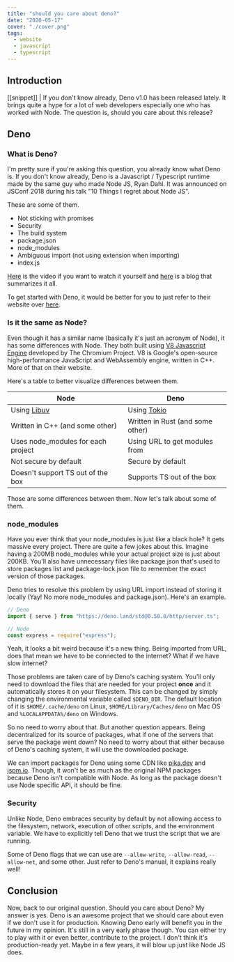 ```yaml
---
title: "should you care about deno?"
date: "2020-05-17"
cover: "./cover.png"
tags:
  - website
  - javascript
  - typescript
---
```


## Introduction
[[snippet]]
| If you don't know already, Deno v1.0 has been released lately. It brings quite a hype for a lot of web developers especially one who has worked with Node. The question is, should you care about this release?

## Deno
### What is Deno?
I'm pretty sure if you're asking this question, you already know what Deno is. If you don't know already, Deno is a Javascript / Typescript runtime made by the same guy who made Node JS, Ryan Dahl. It was announced on JSConf 2018 during his talk "10 Things I regret about Node JS".

These are some of them.

- Not sticking with promises
- Security
- The build system
- package.json
- node_modules
- Ambiguous import (not using extension when importing)
- index.js

[Here](https://www.youtube.com/watch?v=M3BM9TB-8yA) is the video if you want to watch it yourself and [here](https://medium.com/@imior/10-things-i-regret-about-node-js-ryan-dahl-2ba71ff6b4dc) is a blog that summarizes it all.

To get started with Deno, it would be better for you to just refer to their website over [here](https://deno.land/).

### Is it the same as Node?
Even though it has a similar name (basically it's just an acronym of Node), it has some differences with Node. They both built using [V8 Javascript Engine](https://v8.dev) developed by The Chromium Project. V8 is Google's open-source high-performance JavaScript and WebAssembly engine, written in C++. More of that on their website.

Here's a table to better visualize differences between them.

| Node                               | Deno                            |
| ---                                | ---                             |
| Using [Libuv](https://libuv.org)   | Using [Tokio](https://tokio.rs) |
| Written in C++ (and some other)    | Written in Rust (and some other)|
| Uses node_modules for each project | Using URL to get modules from   |
| Not secure by default              | Secure by default               |
| Doesn't support TS out of the box | Supports TS out of the box      |

Those are some differences between them. Now let's talk about some of them.

### node_modules
Have you ever think that your node\_modules is just like a black hole? It gets massive every project. There are quite a few jokes about this. Imagine having a 200MB node_modules while your actual project size is just about 200KB. You'll also have unnecessary files like package.json that's used to store packages list and package-lock.json file to remember the exact version of those packages.

Deno tries to resolve this problem by using URL import instead of storing it locally (Yay! No more node_modules and package.json). Here's an example.

``` javascript
// Deno
import { serve } from "https://deno.land/std@0.50.0/http/server.ts";

// Node
const express = require("express");
```

Yeah, it looks a bit weird because it's a new thing. Being imported from URL, does that mean we have to be connected to the internet? What if we have slow internet?

Those problems are taken care of by Deno's caching system. You'll only need to download the files that are needed for your project **once** and it automatically stores it on your filesystem. This can be changed by simply changing the environmental variable called `$DENO_DIR`. The default location of it is `$HOME/.cache/deno` on Linux, `$HOME/Library/Caches/deno` on Mac OS and `%LOCALAPPDATA%/deno` on Windows.

So no need to worry about that. But another question appears. Being decentralized for its source of packages, what if one of the servers that serve the package went down? No need to worry about that either because of Deno's caching system, it will use the downloaded package.

We can import packages for Deno using some CDN like [pika.dev](https://www.pika.dev) and [jspm.io](https://jspm.io). Though, it won't be as much as the original NPM packages because Deno isn't compatible with Node. As long as the package doesn't use Node specific API, it should be fine.

### Security
Unlike Node, Deno embraces security by default by not allowing access to the filesystem, network, execution of other scripts, and the environment variable. We have to explicitly tell Deno that we trust the script that we are running.

Some of Deno flags that we can use are `--allow-write`, `--allow-read`, `--allow-net`, and some other. Just refer to Deno's manual, it explains really well!

## Conclusion
Now, back to our original question. Should you care about Deno? My answer is yes. Deno is an awesome project that we should care about even if we don't use it for production. Knowing Deno early will benefit you in the future in my opinion. It's still in a very early phase though. You can either try to play with it or even better, contribute to the project. I don't think it's production-ready yet. Maybe in a few years, it will blow up just like Node JS does.
